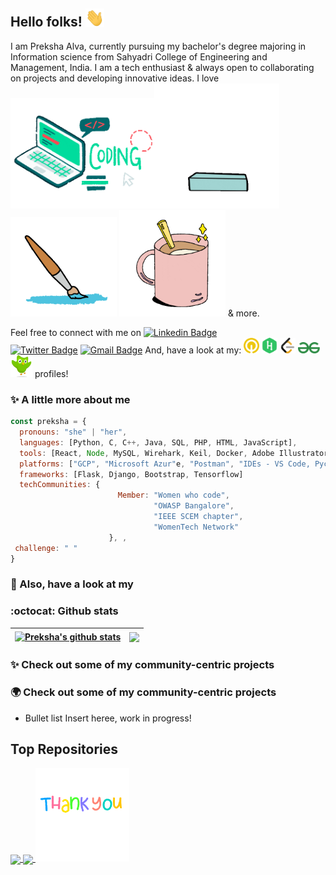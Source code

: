 ## Hello folks! <img src="https://raw.githubusercontent.com/prekshapalva/prekshapalva/master/wave.gif" width="30px">

I am Preksha Alva, currently pursuing my bachelor's degree majoring in Information science from Sahyadri College of Engineering and Management, India. I am a tech enthusiast & always open to collaborating on projects and developing innovative ideas. I love
<img src="https://raw.githubusercontent.com/prekshapalva/prekshapalva/master/code.gif" width="230px"><img src="https://raw.githubusercontent.com/prekshapalva/prekshapalva/master/reading2.gif" width="200px"> 
<img src="https://raw.githubusercontent.com/prekshapalva/prekshapalva/master/todraw.gif" width="170px">
<img src="https://raw.githubusercontent.com/prekshapalva/prekshapalva/master/coffee.gif" width="170px"> & more.

Feel free to connect with me on
[![Linkedin Badge](https://img.shields.io/badge/-LinkedIn-blue?style=flat-square&logo=Linkedin&logoColor=white&link=https://www.linkedin.com/in/preksha-p-alva/)](https://www.linkedin.com/in/preksha-p-alva/)   
[![Twitter Badge](https://img.shields.io/badge/-Twitter-purple?style=flat-square&logo=twitter&logoColor=white&link=https://twitter.com/PrekshaAlva/)](https://twitter.com/PrekshaAlva)
[![Gmail Badge](https://img.shields.io/badge/-alvapreksha19@gmail.com-c14438?style=flat-square&logo=Gmail&logoColor=white&link=mailto:alvapreksha19@gmail.com)](mailto:alvapreksha19@gmail.com) And, have a look at my: [<img src="https://raw.githubusercontent.com/prekshapalva/prekshapalva/master/qwiklabs.png" width="25"/>](https://www.cloudskillsboost.google/public_profiles/137d0387-aac2-4ce2-ba86-7f9a318f632e)
[<img src="https://raw.githubusercontent.com/prekshapalva/prekshapalva/master/hackerrank.png" width="25"/>](https://www.cloudskillsboost.google/public_profiles/137d0387-aac2-4ce2-ba86-7f9a318f632e)  [<img src="https://raw.githubusercontent.com/prekshapalva/prekshapalva/master/leetcode.png" width="25"/>](https://www.cloudskillsboost.google/public_profiles/137d0387-aac2-4ce2-ba86-7f9a318f632e)    [<img src="https://raw.githubusercontent.com/prekshapalva/prekshapalva/master/geeksforgeeks.png" width="35"/>](https://www.cloudskillsboost.google/public_profiles/137d0387-aac2-4ce2-ba86-7f9a318f632e)      [<img src="https://raw.githubusercontent.com/prekshapalva/prekshapalva/master/duolingo.png" width="35"/>](https://www.cloudskillsboost.google/public_profiles/137d0387-aac2-4ce2-ba86-7f9a318f632e) profiles!
 
### :sparkles: A little more about me
```javascript
const preksha = {
  pronouns: "she" | "her",
  languages: [Python, C, C++, Java, SQL, PHP, HTML, JavaScript],
  tools: [React, Node, MySQL, Wirehark, Keil, Docker, Adobe Illustrator, Adobe XD, Figma and Canva ],
  platforms: ["GCP", "Microsoft Azur"e, "Postman", "IDEs - VS Code, Pycharm, Android Studio and Colab"],
  frameworks: [Flask, Django, Bootstrap, Tensorflow]
  techCommunities: {
                        Member: "Women who code",
                                "OWASP Bangalore",
                                "IEEE SCEM chapter",
                                "WomenTech Network"
                      }, ,
 challenge: " "
}
```
### :eyes: Also, have a look at my 

###  :octocat: Github stats 
| <a href="https://github.com/prekshapalva/github-readme-stats"><img align="center" src="https://github-readme-stats.vercel.app/api?username=prekshapalva&show_icons=true&include_all_commits=true&theme=buefy&hide_border=true" alt="Preksha's github stats" /></a> | <a href="https://github.com/prekshapalva/github-readme-stats"><img align="center" src="https://github-readme-stats.vercel.app/api/top-langs/?username=prekshapalva&layout=compact&theme=buefy&hide_border=true" /></a> |
| ------------- | ------------- |

### :sparkles: Check out some of my community-centric projects  
### :earth_africa: Check out some of my community-centric projects  
* Bullet list Insert heree, work in progress!


## Top Repositories
<a href="https://github.com/prekshapalva/...">
  <img align="center" src="..." />
</a>
<a href="https://github.com/prekshapalva/ ,...">
  <img align="center" src="..." />
</a>


<img src="https://raw.githubusercontent.com/prekshapalva/prekshapalva/master/thankyou.gif" width="150px">

